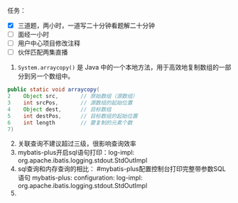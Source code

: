 任务：
- [x] 三道题，两小时，一道写二十分钟看题解二十分钟
- [ ] 面经一小时
- [ ] 用户中心项目修改注释
- [ ] 伙伴匹配两集直播
1. `System.arraycopy()` 是 Java 中的一个本地方法，用于高效地复制数组的一部分到另一个数组中。
```java
public static void arraycopy(
2    Object src,       // 原始数组（源数组）
3    int srcPos,       // 源数组的起始位置
4    Object dest,      // 目标数组
5    int destPos,      // 目标数组的起始位置
6    int length        // 要复制的元素个数
7)
```
2. 关联查询不建议超过三级，很影响查询效率
3. mybatis-plus开启sql语句打印：log-impl: org.apache.ibatis.logging.stdout.StdOutImpl
4. sql查询和内存查询的相比：
#mybatis-plus配置控制台打印完整带参数SQL语句 
mybatis-plus: 
	configuration: 
		log-impl: org.apache.ibatis.logging.stdout.StdOutImpl
5. 